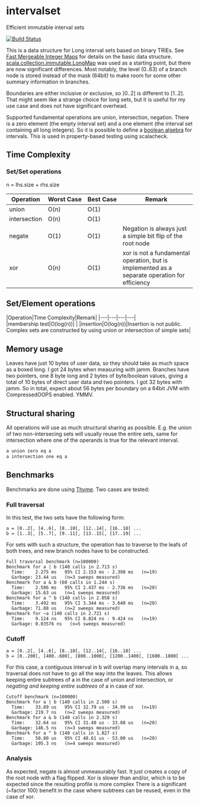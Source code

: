 # intervalset

Efficient immutable interval sets

[![Build Status](https://travis-ci.org/rklaehn/intervalset.png)](https://travis-ci.org/rklaehn/intervalset)

This is a data structure for Long interval sets based on binary TRIEs. See [Fast Mergeable Integer Maps](http://citeseerx.ist.psu.edu/viewdoc/summary?doi=10.1.1.37.5452) for details on the basic data structure. [scala.collection.immutable.LongMap](https://github.com/scala/scala/blob/d34388c1e8fad289a6198b127c6ae92c296d9246/src/library/scala/collection/immutable/LongMap.scala) was used as a starting point, but there are now significant differences. Most notably, the level (0..63) of a branch node is stored instead of the mask (64bit) to make room for some other summary information in branches.

Boundaries are either inclusive or exclusive, so ]0..2] is different to [1..2]. That might seem like a strange choice for long sets, but it is useful for my use case and does not have significant overhead.

Supported fundamental operations are union, intersection, negation. There is a zero element (the empty interval set) and a one element (the interval set containing all long integers). So it is possible to define a [boolean algebra](https://github.com/non/spire/blob/a0211697d993cade7c3618076ae997f84a6b5f3c/core/src/main/scala/spire/algebra/Bool.scala) for intervals. This is used in property-based testing using scalacheck.



## Time Complexity

### Set/Set operations

n = lhs.size + rhs.size

|Operation|Worst&nbsp;Case|Best&nbsp;Case|Remark|
|---|---|---|---|
|union|O(n)|O(1)||
|intersection|O(n)|O(1)||
|negate|O(1)|O(1)|Negation is always just a simple bit flip of the root node|
|xor|O(n)|O(1)|xor is not a fundamental operation, but is implemented as a separate operation for efficiency|

## Set/Element operations

|Operation|Time&nbsp;Complexity|Remark|
|---|---|---|---|
|membership&nbsp;test|O(log(n))|   |
|insertion|O(log(n))|Insertion is not public. Complex sets are constructed by using union or intersection of simple sets|

## Memory usage

Leaves have just 10 bytes of user data, so they should take as much space as a boxed long. I got 24 bytes when measuring with jamm. Branches have two pointers, one 8 byte long and 2 bytes of byte/boolean values, giving a total of 10 bytes of direct user data and two pointers. I got 32 bytes with jamm. So in total, expect about 56 bytes per boundary on a 64bit JVM with CompressedOOPS enabled. YMMV.

## Structural sharing

All operations will use as much structural sharing as possible. E.g. the union of two non-intersecing sets will usually reuse the entire sets, same for intersection where one of the operands is true for the relevant interval.

```scala
a union zero eq a
a intersection one eq a
```
    
## Benchmarks

Benchmarks are done using [Thyme](https://github.com/Ichoran/thyme). Two cases are tested:

### Full traversal

In this test, the two sets have the following form:

```
a = [0..2[, [4..6[, [8..10[, [12..14[, [16..18[ ...
b = [1..3[, [5..7[, [9..11[, [13..15[, [17..19[ ...
```

For sets with such a structure, the operation has to traverse to the leafs of both trees, and new branch nodes have to be constructed.

```
Full traversal benchmark (n=100000)
Benchmark for a | b (140 calls in 2.713 s)
  Time:    2.275 ms   95% CI 2.153 ms - 2.398 ms   (n=19)
  Garbage: 23.44 us   (n=3 sweeps measured)
Benchmark for a & b (60 calls in 1.244 s)
  Time:    2.586 ms   95% CI 2.437 ms - 2.736 ms   (n=20)
  Garbage: 15.63 us   (n=1 sweeps measured)
Benchmark for a ^ b (140 calls in 2.058 s)
  Time:    3.492 ms   95% CI 3.344 ms - 3.640 ms   (n=20)
  Garbage: 71.88 us   (n=2 sweeps measured)
Benchmark for ~a (140 calls in 2.721 s)
  Time:    9.124 ns   95% CI 8.824 ns - 9.424 ns   (n=19)
  Garbage: 0.03576 ns   (n=5 sweeps measured)
```

### Cutoff

```
a = [0..2[, [4..6[, [8..10[, [12..14[, [16..18[ ...
b = [0..200[, [400..600[, [800..1000[, [1200..1400[, [1600..1800[ ...
```

For this case, a contiguous interval in b will overlap many intervals in a, so traversal does not have to go all the way into the leaves. This allows keeping entire subtrees of a in the case of union and intersection, or _negating and keeping entire subtrees_ of a in case of xor.


```
Cutoff benchmark (n=100000)
Benchmark for a | b (140 calls in 2.500 s)
  Time:    33.89 us   95% CI 32.79 us - 34.99 us   (n=19)
  Garbage: 219.7 ns   (n=2 sweeps measured)
Benchmark for a & b (140 calls in 2.329 s)
  Time:    32.64 us   95% CI 31.40 us - 33.88 us   (n=20)
  Garbage: 146.5 ns   (n=3 sweeps measured)
Benchmark for a ^ b (140 calls in 1.827 s)
  Time:    50.80 us   95% CI 48.61 us - 53.00 us   (n=20)
  Garbage: 195.3 ns   (n=4 sweeps measured)
```

### Analysis

As expected, negate is almost unmeasurably fast. It just creates a copy of the root node with a flag flipped. 
Xor is slower than and/or, which is to be expected since the resulting profile is more complex
There is a significant (~factor 100) benefit in the case where subtrees can be reused, even in the case of xor.

